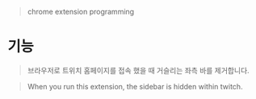 > chrome extension programming


# 기능
> 브라우저로 트위치 홈페이지를 접속 했을 때 거슬리는 좌측 바를 제거합니다.

> When you run this extension, the sidebar is hidden within twitch.
